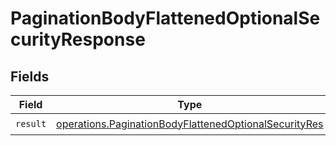 # PaginationBodyFlattenedOptionalSecurityResponse


## Fields

| Field                                                                                                                          | Type                                                                                                                           | Required                                                                                                                       | Description                                                                                                                    |
| ------------------------------------------------------------------------------------------------------------------------------ | ------------------------------------------------------------------------------------------------------------------------------ | ------------------------------------------------------------------------------------------------------------------------------ | ------------------------------------------------------------------------------------------------------------------------------ |
| `result`                                                                                                                       | [operations.PaginationBodyFlattenedOptionalSecurityRes](../../models/operations/paginationbodyflattenedoptionalsecurityres.md) | :heavy_check_mark:                                                                                                             | N/A                                                                                                                            |